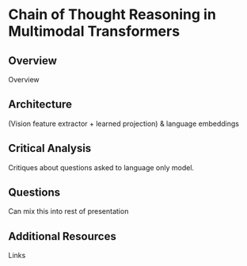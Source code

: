 # Chain of Thought Reasoning in Multimodal Transformers

## Overview
Overview

## Architecture
(Vision feature extractor + learned projection) & language embeddings

## Critical Analysis
Critiques about questions asked to language only model.

## Questions
Can mix this into rest of presentation

## Additional Resources
Links

